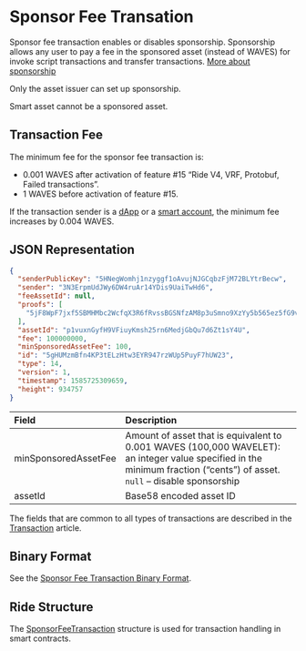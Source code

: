 # Sponsor Fee Transation

Sponsor fee transaction enables or disables sponsorship. Sponsorship allows any user to pay a fee in the sponsored asset (instead of WAVES) for invoke script transactions and transfer transactions. [More about sponsorship](/en/blockchain/waves-protocol/sponsored-fee)

Only the asset issuer can set up sponsorship.

Smart asset cannot be a sponsored asset.

## Transaction Fee

The minimum fee for the sponsor fee transaction is:

* 0.001 WAVES after activation of feature #15 “Ride V4, VRF, Protobuf, Failed transactions”.
* 1 WAVES before activation of feature #15.

If the transaction sender is a [dApp](/en/blockchain/account/dapp) or a [smart account](/en/blockchain/account/smart-account), the minimum fee increases by 0.004 WAVES.

## JSON Representation

```json
{
  "senderPublicKey": "5HNegWomhj1nzyggf1oAvujNJGCqbzFjM72BLYtrBecw",
  "sender": "3N3ErpmUdJWy6DW4ruAr14YDis9UaiTwHd6",
  "feeAssetId": null,
  "proofs": [
    "5jF8WpF7jxf5SBMHMbc2WcfqX3R6fRvssBGSNfzAM8p3uSmno9XzYy5b565ez5fG9vqUGrENFvcrbhk36bzCaqkP"
  ],
  "assetId": "p1vuxnGyfH9VFiuyKmsh25rn6MedjGbQu7d6Zt1sY4U",
  "fee": 100000000,
  "minSponsoredAssetFee": 100,
  "id": "5gHUMzmBfn4KP3tELzHtw3EYR947rzWUp5PuyF7hUW23",
  "type": 14,
  "version": 1,
  "timestamp": 1585725309659,
  "height": 934757
}
```

| Field | Description |
| :--- | :--- |
| minSponsoredAssetFee | Amount of asset that is equivalent to 0.001 WAVES (100,000 WAVELET): an integer value specified in the minimum fraction (“cents”) of asset.<br>`null` – disable sponsorship |
| assetId | Base58 encoded asset ID |

The fields that are common to all types of transactions are described in the [Transaction](/en/blockchain/transaction/#json-representation) article.

## Binary Format

See the [Sponsor Fee Transaction Binary Format](/en/blockchain/binary-format/transaction-binary-format/sponsor-fee-transaction-binary-format).

## Ride Structure

The [SponsorFeeTransaction](/en/ride/structures/transaction-structures/sponsor-fee-transaction) structure is used for transaction handling in smart contracts.
